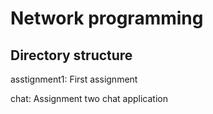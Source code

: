 # Network programming

## Directory structure

asstignment1: First assignment

chat: Assignment two chat application
